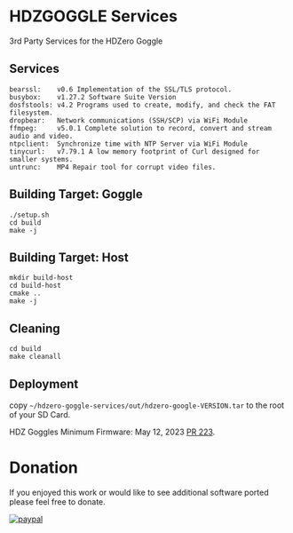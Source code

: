 # HDZGOGGLE Services
3rd Party Services for the HDZero Goggle

## Services
```
bearssl:    v0.6 Implementation of the SSL/TLS protocol.
busybox:    v1.27.2 Software Suite Version
dosfstools: v4.2 Programs used to create, modify, and check the FAT filesystem.
dropbear:   Network communications (SSH/SCP) via WiFi Module
ffmpeg:     v5.0.1 Complete solution to record, convert and stream audio and video.
ntpclient:  Synchronize time with NTP Server via WiFi Module
tinycurl:   v7.79.1 A low memory footprint of Curl designed for smaller systems.
untrunc:    MP4 Repair tool for corrupt video files.
```

## Building Target: Goggle
```shell
./setup.sh
cd build
make -j
```

## Building Target: Host
```shell
mkdir build-host
cd build-host
cmake ..
make -j
```

## Cleaning
```shell
cd build
make cleanall
```

## Deployment
copy ```~/hdzero-goggle-services/out/hdzero-google-VERSION.tar``` to the root of your SD Card.

HDZ Goggles Minimum Firmware: May 12, 2023 [PR 223](https://github.com/hd-zero/hdzero-goggle/pull/238).

# Donation
If you enjoyed this work or would like to see additional software ported please feel free to donate.

[![paypal](https://www.paypalobjects.com/en_US/i/btn/btn_donateCC_LG.gif)](https://www.paypal.com/donate/?hosted_button_id=E4DSQMLR5JUXS)
